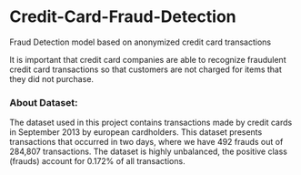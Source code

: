 # Credit-Card-Fraud-Detection

Fraud Detection model based on anonymized credit card transactions

It is important that credit card companies are able to recognize fraudulent credit card transactions so that customers are not charged for items that they did not purchase.

### About Dataset:
The dataset used in this project contains transactions made by credit cards in September 2013 by european cardholders. This dataset presents transactions that occurred in two days, where we have 492 frauds out of 284,807 transactions. The dataset is highly unbalanced, the positive class (frauds) account for 0.172% of all transactions.